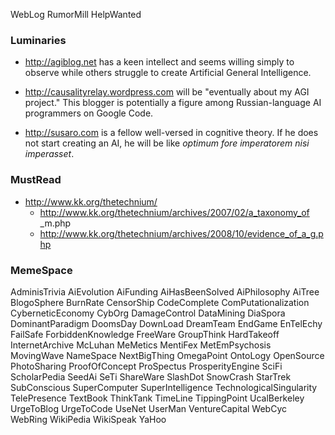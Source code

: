 WebLog RumorMill HelpWanted

### Luminaries ###

  * http://agiblog.net has a keen intellect and seems willing simply to observe while others struggle to create Artificial General Intelligence.

  * http://causalityrelay.wordpress.com will be "eventually about my AGI project." This blogger is potentially a figure among Russian-language AI programmers on Google Code.

  * http://susaro.com is a fellow well-versed in cognitive theory. If he does not start creating an AI, he will be like _optimum fore imperatorem nisi imperasset_.

### MustRead ###

  * http://www.kk.org/thetechnium/
    * http://www.kk.org/thetechnium/archives/2007/02/a_taxonomy_of _m.php
    * http://www.kk.org/thetechnium/archives/2008/10/evidence_of_a_g.php

### MemeSpace ###

AdminisTrivia AiEvolution AiFunding AiHasBeenSolved AiPhilosophy AiTree BlogoSphere BurnRate CensorShip CodeComplete ComPutationalization CyberneticEconomy CybOrg DamageControl DataMining DiaSpora DominantParadigm DoomsDay DownLoad DreamTeam EndGame EnTelEchy FailSafe ForbiddenKnowledge FreeWare GroupThink HardTakeoff InternetArchive McLuhan MeMetics MentiFex MetEmPsychosis MovingWave NameSpace NextBigThing OmegaPoint OntoLogy OpenSource PhotoSharing ProofOfConcept ProSpectus ProsperityEngine SciFi ScholarPedia SeedAi SeTi ShareWare SlashDot SnowCrash StarTrek SubConscious SuperComputer SuperIntelligence TechnologicalSingularity TelePresence TextBook ThinkTank TimeLine TippingPoint UcalBerkeley UrgeToBlog UrgeToCode UseNet UserMan VentureCapital WebCyc WebRing WikiPedia WikiSpeak YaHoo